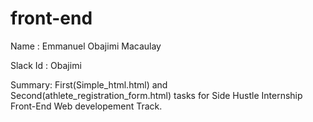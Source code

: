 # front-end
Name : Emmanuel Obajimi Macaulay

Slack Id : Obajimi

Summary: First(Simple_html.html) and Second(athlete_registration_form.html) tasks for Side Hustle Internship Front-End Web developement Track.

